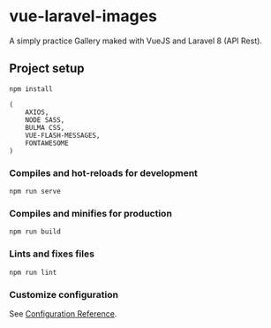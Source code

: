 # vue-laravel-images

A simply practice Gallery maked with VueJS and Laravel 8 (API Rest).

## Project setup
```
npm install

(
    AXIOS,
    NODE SASS,
    BULMA CSS,
    VUE-FLASH-MESSAGES,
    FONTAWESOME
)

```

### Compiles and hot-reloads for development
```
npm run serve
```

### Compiles and minifies for production
```
npm run build
```

### Lints and fixes files
```
npm run lint
```

### Customize configuration
See [Configuration Reference](https://cli.vuejs.org/config/).
